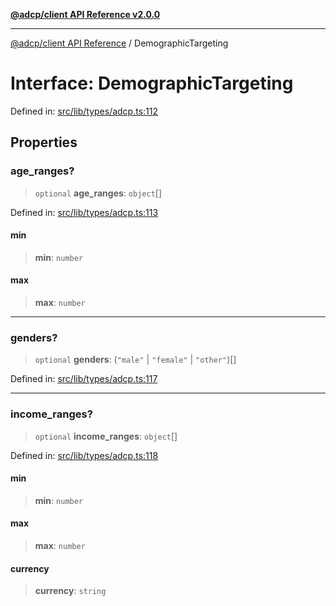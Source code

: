 [**@adcp/client API Reference v2.0.0**](../README.md)

***

[@adcp/client API Reference](../README.md) / DemographicTargeting

# Interface: DemographicTargeting

Defined in: [src/lib/types/adcp.ts:112](https://github.com/adcontextprotocol/adcp-client/blob/e8953d756e5ce5fafa76c5e8fa2f0316f0da0998/src/lib/types/adcp.ts#L112)

## Properties

### age\_ranges?

> `optional` **age\_ranges**: `object`[]

Defined in: [src/lib/types/adcp.ts:113](https://github.com/adcontextprotocol/adcp-client/blob/e8953d756e5ce5fafa76c5e8fa2f0316f0da0998/src/lib/types/adcp.ts#L113)

#### min

> **min**: `number`

#### max

> **max**: `number`

***

### genders?

> `optional` **genders**: (`"male"` \| `"female"` \| `"other"`)[]

Defined in: [src/lib/types/adcp.ts:117](https://github.com/adcontextprotocol/adcp-client/blob/e8953d756e5ce5fafa76c5e8fa2f0316f0da0998/src/lib/types/adcp.ts#L117)

***

### income\_ranges?

> `optional` **income\_ranges**: `object`[]

Defined in: [src/lib/types/adcp.ts:118](https://github.com/adcontextprotocol/adcp-client/blob/e8953d756e5ce5fafa76c5e8fa2f0316f0da0998/src/lib/types/adcp.ts#L118)

#### min

> **min**: `number`

#### max

> **max**: `number`

#### currency

> **currency**: `string`
